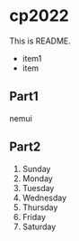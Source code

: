 # cp2022

This is README.
- item1
- item
 
## Part1

nemui
## Part2
1. Sunday
1. Monday 
1. Tuesday
1. Wednesday
1. Thursday
1. Friday
1. Saturday
